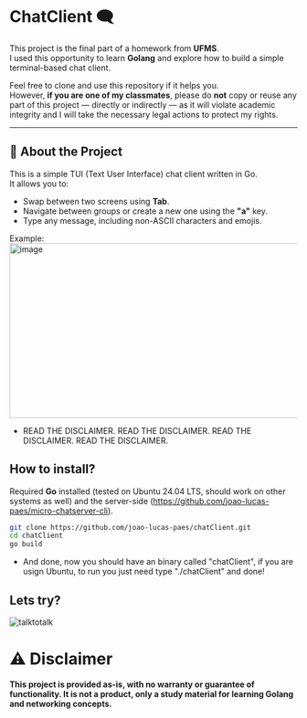# ChatClient 🗨️

This project is the final part of a homework from **UFMS**.  
I used this opportunity to learn **Golang** and explore how to build a simple terminal-based chat client.

Feel free to clone and use this repository if it helps you.  
However, **if you are one of my classmates**, please do **not** copy or reuse any part of this project — directly or indirectly — as it will violate academic integrity and I will take the necessary legal actions to protect my rights.

---

## 🧩 About the Project

This is a simple TUI (Text User Interface) chat client written in Go.  
It allows you to:
- Swap between two screens using **Tab**.
- Navigate between groups or create a new one using the **"a"** key.
- Type any message, including non-ASCII characters and emojis.

Example:
<img width="1033" height="306" alt="image" src="https://github.com/user-attachments/assets/6db4750d-0c29-48ca-a45e-f82ea2888e6f" />
  - READ THE DISCLAIMER. READ THE DISCLAIMER. READ THE DISCLAIMER. READ THE DISCLAIMER.

## How to install?

Required **Go** installed (tested on Ubuntu 24.04 LTS, should work on other systems as well) and the server-side (https://github.com/joao-lucas-paes/micro-chatserver-cli).

  ```bash
  git clone https://github.com/joao-lucas-paes/chatClient.git
  cd chatClient
  go build
  ```
  - And done, now you should have an binary called "chatClient", if you are usign Ubuntu, to run you just need type "./chatClient" and done!
## Lets try?
![talktotalk](https://github.com/user-attachments/assets/4347cc58-689f-4776-9f5b-7ea4d8b5cf77)

# ⚠️ Disclaimer

**This project is provided as-is, with no warranty or guarantee of functionality.
It is not a product, only a study material for learning Golang and networking concepts.**
